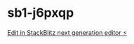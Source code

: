 # sb1-j6pxqp

[Edit in StackBlitz next generation editor ⚡️](https://stackblitz.com/~/github.com/Ferict/sb1-j6pxqp)